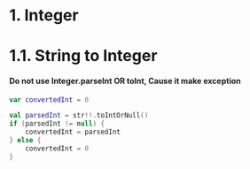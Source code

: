 # 1. Integer

# 1.1. String to Integer

#### Do not use Integer.parseInt OR toInt, Cause it make exception

```Kotlin
var convertedInt = 0

val parsedInt = str!!.toIntOrNull()
if (parsedInt != null) {
    convertedInt = parsedInt
} else {
    convertedInt = 0
}
```
